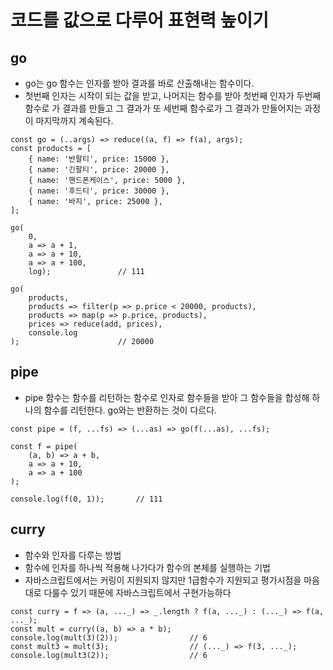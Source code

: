 # 코드를 값으로 다루어 표현력 높이기

## go
 - go는 go 함수는 인자를 받아 결과를 바로 산출해내는 함수이다.
 -  첫번째 인자는 시작이 되는 값을 받고, 나머지는 함수를 받아 첫번째 인자가 두번째 함수로 가 결과를 만들고 그 결과가 또 세번째 함수로가 그 결과가 만들어지는 과정이 마지막까지 계속된다.
<pre><code>const go = (..args) => reduce((a, f) => f(a), args);
const products = [
    { name: '반팔티', price: 15000 },
    { name: '긴팔티', price: 20000 },
    { name: '핸드폰케이스', price: 5000 },
    { name: '후드티', price: 30000 },
    { name: '바지', price: 25000 },
];

go(
    0,
    a => a + 1,
    a => a + 10,
    a => a + 100,
    log);               // 111
    
go(
    products,
    products => filter(p => p.price < 20000, products),
    products => map(p => p.price, products),
    prices => reduce(add, prices),
    console.log
);                      // 20000</code></pre>
## pipe
 - pipe 함수는 함수를 리턴하는 함수로 인자로 함수들을 받아 그 함수들을 합성해 하나의 함수를 리턴한다. go와는 반환하는 것이 다르다.
<pre><code>const pipe = (f, ...fs) => (...as) => go(f(...as), ...fs);

const f = pipe(
    (a, b) => a + b,
    a => a + 10,
    a => a + 100
);

console.log(f(0, 1));       // 111
</code></pre>

## curry
 - 함수와 인자를 다루는 방법
 - 함수에 인자를 하나씩 적용해 나가다가 함수의 본체를 실행하는 기법
 - 자바스크립트에서는 커링이 지원되지 않지만 1급함수가 지원되고 평가시점을 마음대로 다룰수 있기 때문에 자바스크립트에서 구현가능하다
<pre><code>const curry = f => (a, ..._) => _.length ? f(a, ..._) : (..._) => f(a, ..._);
const mult = curry((a, b) => a * b);
console.log(mult(3)(2));                // 6
const mult3 = mult(3);                  // (..._) => f(3, ..._);
console.log(mult3(2));                  // 6</code></pre>